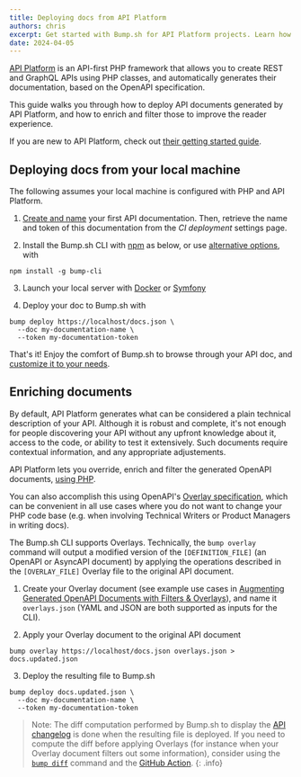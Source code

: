 ```yaml
---
title: Deploying docs from API Platform
authors: chris
excerpt: Get started with Bump.sh for API Platform projects. Learn how to publish and enrich OpenAPI documents, and build great documentation.
date: 2024-04-05
---
```


[API Platform](https://api-platform.com/) is an API-first PHP framework that allows you to create REST and GraphQL APIs using PHP classes, and automatically generates their documentation, based on the OpenAPI specification. 

This guide walks you through how to deploy API documents generated by API Platform, and how to enrich and filter those to improve the reader experience.

If you are new to API Platform, check out [their getting started guide](https://api-platform.com/docs/distribution/).

## Deploying docs from your local machine

The following assumes your local machine is configured with PHP and API Platform.

1. [Create and name](/help/getting-started/upload-your-first-definition/) your first API documentation. Then, retrieve the name and token of this documentation from the _CI deployment_ settings page.

2. Install the Bump.sh CLI with [npm](https://docs.npmjs.com/cli/v9/configuring-npm/install?v=true) as below, or use [alternative options](/help/continuous-integration/cli), with
  ```shell
  npm install -g bump-cli
  ```

3. Launch your local server with [Docker](https://api-platform.com/docs/distribution/#using-the-api-platform-distribution-recommended) or [Symfony](https://api-platform.com/docs/distribution/#using-symfony-cli)

4. Deploy your doc to Bump.sh with
  ```shell
  bump deploy https://localhost/docs.json \
    --doc my-documentation-name \
    --token my-documentation-token
  ```

That's it! Enjoy the comfort of Bump.sh to browse through your API doc, and [customize it to your needs](/help/customization-options).

## Enriching documents

By default, API Platform generates what can be considered a plain technical description of your API. Although it is robust and complete, it's not enough for people discovering your API without any upfront knowledge about it, access to the code, or ability to test it extensively. Such documents require contextual information, and any appropriate adjustements.

API Platform lets you override, enrich and filter the generated OpenAPI documents, [using PHP](https://api-platform.com/docs/core/openapi/). 

You can also accomplish this using OpenAPI's [Overlay specification](https://github.com/OAI/Overlay-Specification/blob/main/versions/1.0.0.md), which can be convenient in all use cases where you do not want to change your PHP code base (e.g. when involving Technical Writers or Product Managers in writing docs).

The Bump.sh CLI supports Overlays. Technically, the `bump overlay` command will output a modified version of the `[DEFINITION_FILE]` (an OpenAPI or AsyncAPI document) by applying the operations described in the `[OVERLAY_FILE]` Overlay file to the original API document.

1. Create your Overlay document (see example use cases in [Augmenting Generated OpenAPI Documents with Filters & Overlays](/guides/openapi/augmenting-generated-openapi)), and name it `overlays.json` (YAML and JSON are both supported as inputs for the CLI).

2. Apply your Overlay document to the original API document
  ```shell
  bump overlay https://localhost/docs.json overlays.json > docs.updated.json
  ```

3. Deploy the resulting file to Bump.sh
  ```shell
  bump deploy docs.updated.json \
    --doc my-documentation-name \
    --token my-documentation-token
  ```

> Note: The diff computation performed by Bump.sh to display the [API changelog](/help/changes-management/changelog) is done when the resulting file is deployed.
> If you need to compute the diff before applying Overlays (for instance when your Overlay document filters out some information), consider using the [`bump diff`](/help/continuous-integration/cli#bump-diff-file) command and the [GitHub Action](/help/continuous-integration/github-actions).
{: .info}
